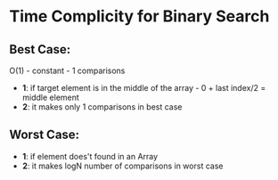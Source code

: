 # Time Complicity for Binary Search

## Best Case:
O(1) - constant - 1 comparisons 
- **1**: if target element is in the middle of the array - 0 + last index/2 = middle element
- **2**: it makes only 1 comparisons in best case

## Worst Case:
- **1**: if element does't found in an Array 
- **2**: it makes logN number of comparisons in worst case

